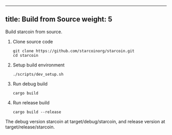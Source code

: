 
---
title: Build from Source
weight: 5
---

Build starcoin from source.

<!--more-->

1. Clone source code

     ```shell
    git clone https://github.com/starcoinorg/starcoin.git
    cd starcoin
    ```
2. Setup build environment

    ```shell
    ./scripts/dev_setup.sh
    ```
3. Run debug build

    ```shell
   cargo build
    ```
4. Run release build

    ```shell
   cargo build --release
    ```
   
The debug version starcoin at target/debug/starcoin, and release version at target/release/starcoin.